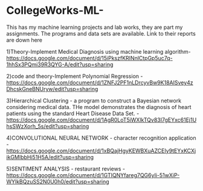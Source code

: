 # CollegeWorks-ML-

This has my machine learning projects and lab works, they are part my assignments. The programs and data sets are available. Link to their reports are down here  

1)Theory-Implement Medical Diagnosis using machine learning algorithm-https://docs.google.com/document/d/15iPkszfKRINnlCtpGp5uc7q-1hhSx3PQmi39R3QYG-A/edit?usp=sharing

2)code and theory-Implement Polynomial Regression - https://docs.google.com/document/d/1ZNFJ2PF1nLDrcyvBw9K18AISvey4zDhcskGneBNUryw/edit?usp=sharing

3)Hierarchical Clustering -  a program to construct a Bayesian network considering medical data. THe model demonstrates the diagnosis of heart patients using the standard Heart Disease Data Set. - https://docs.google.com/document/d/1AgR0LoT5iWXlkTQv83I7gEYxc61Ej1UhsSWzXorh_5s/edit?usp=sharing

4)CONVOLUTIONAL NEURAL NETWORK - character recognition application  - https://docs.google.com/document/d/1xBQajHgyKEWBXuAZCEIy9tEYxKCXjikGMIbbHi51H5A/edit?usp=sharing

5)SENTIMENT ANALYSIS - restaurant reviews - https://docs.google.com/document/d/1GTIQNYfareg7QG6yIi-51wXiP-WYlkBQzuSS2N0U0h0/edit?usp=sharing
